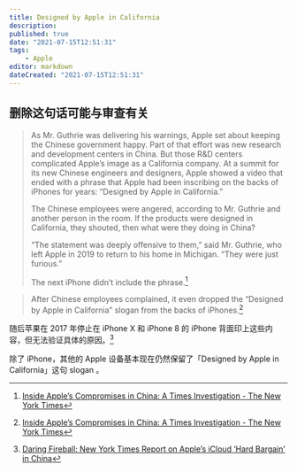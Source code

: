 ```yaml
---
title: Designed by Apple in California
description:
published: true
date: "2021-07-15T12:51:31"
tags:
    - Apple
editor: markdown
dateCreated: "2021-07-15T12:51:31"
---
```


## 删除这句话可能与审查有关

> As Mr. Guthrie was delivering his warnings, Apple set about keeping the Chinese government happy. Part of that effort was new research and development centers in China. But those R&D centers complicated Apple’s image as a California company. At a summit for its new Chinese engineers and designers, Apple showed a video that ended with a phrase that Apple had been inscribing on the backs of iPhones for years: “Designed by Apple in California.”
>
> The Chinese employees were angered, according to Mr. Guthrie and another person in the room. If the products were designed in California, they shouted, then what were they doing in China?
>
> “The statement was deeply offensive to them,” said Mr. Guthrie, who left Apple in 2019 to return to his home in Michigan. “They were just furious.”
>
> The next iPhone didn’t include the phrase.[^censorship]

> After Chinese employees complained, it even dropped the “Designed by Apple in California” slogan from the backs of iPhones.[^censorship]

[^censorship]: [Inside Apple’s Compromises in China: A Times Investigation - The New York Times](https://web.archive.org/web/20210714100722/https://www.nytimes.com/2021/05/17/technology/apple-china-censorship-data.html)

随后苹果在 2017 年停止在 iPhone X 和 iPhone 8 的 iPhone 背面印上这些内容，但无法验证具体的原因。[^nyt_apple_china_icloud]

[^nyt_apple_china_icloud]: [Daring Fireball: New York Times Report on Apple’s iCloud ‘Hard Bargain’ in China](https://web.archive.org/web/20210520064240/https://daringfireball.net/2021/05/nyt_apple_china_icloud)

除了 iPhone，其他的 Apple 设备基本现在仍然保留了「Designed by Apple in California」这句 slogan 。
